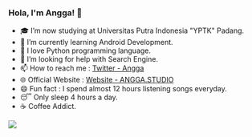 ### Hola, I'm Angga! 👋
- 🎓 I’m now studying at Universitas Putra Indonesia "YPTK" Padang.
- 🌱 I’m currently learning Android Development.
- 🐍 I love Python programming language.
- 🤔 I’m looking for help with Search Engine.
- 📫 How to reach me : [Twitter - Angga](https://twitter.com/NGGJNCK)
- 🌐 Official Website : [Website - ANGGA.STUDIO](https://angga.studio)
- 😄 Fun fact : I spend almost 12 hours listening songs everyday.
- 😴 Only sleep 4 hours a day.
- ☕ Coffee Addict.


<img src="https://github-readme-stats.vercel.app/api?username=AnggaR96s&&show_icons=true&title_color=00FFFF&icon_color=ff6781&text_color=daf7dc&bg_color=191919">
